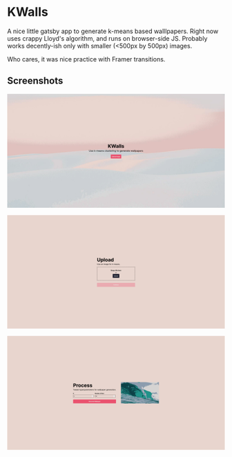 # KWalls
A nice little gatsby app to generate k-means based walllpapers. Right now uses crappy Lloyd's algorithm, and runs on browser-side JS. Probably works decently-ish only with smaller (<500px by 500px) images.

Who cares, it was nice practice with Framer transitions.

## Screenshots
![home](./readme-images/home.png)

![upload](./readme-images/upload.png)

![process](./readme-images/process.png)
